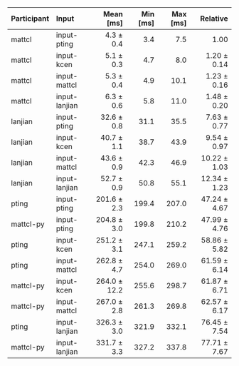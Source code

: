 | Participant | Input | Mean [ms] | Min [ms] | Max [ms] | Relative |
|:---|:---|---:|---:|---:|---:|
| mattcl | input-pting | 4.3 ± 0.4 | 3.4 | 7.5 | 1.00 |
| mattcl | input-kcen | 5.1 ± 0.3 | 4.7 | 8.0 | 1.20 ± 0.14 |
| mattcl | input-mattcl | 5.3 ± 0.4 | 4.9 | 10.1 | 1.23 ± 0.16 |
| mattcl | input-lanjian | 6.3 ± 0.6 | 5.8 | 11.0 | 1.48 ± 0.20 |
| lanjian | input-pting | 32.6 ± 0.8 | 31.1 | 35.5 | 7.63 ± 0.77 |
| lanjian | input-kcen | 40.7 ± 1.1 | 38.7 | 43.9 | 9.54 ± 0.97 |
| lanjian | input-mattcl | 43.6 ± 0.9 | 42.3 | 46.9 | 10.22 ± 1.03 |
| lanjian | input-lanjian | 52.7 ± 0.9 | 50.8 | 55.1 | 12.34 ± 1.23 |
| pting | input-pting | 201.6 ± 2.3 | 199.4 | 207.0 | 47.24 ± 4.67 |
| mattcl-py | input-pting | 204.8 ± 3.0 | 199.8 | 210.2 | 47.99 ± 4.76 |
| pting | input-kcen | 251.2 ± 3.1 | 247.1 | 259.2 | 58.86 ± 5.82 |
| pting | input-mattcl | 262.8 ± 4.7 | 254.0 | 269.0 | 61.59 ± 6.14 |
| mattcl-py | input-kcen | 264.0 ± 12.2 | 255.6 | 298.7 | 61.87 ± 6.71 |
| mattcl-py | input-mattcl | 267.0 ± 2.8 | 261.3 | 269.8 | 62.57 ± 6.17 |
| pting | input-lanjian | 326.3 ± 3.0 | 321.9 | 332.1 | 76.45 ± 7.54 |
| mattcl-py | input-lanjian | 331.7 ± 3.3 | 327.2 | 337.8 | 77.71 ± 7.67 |

